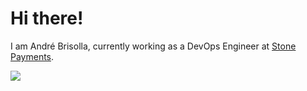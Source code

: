 # Hi there! 

I am André Brisolla, currently working as a DevOps Engineer at <a href="https://github.com/stonepayments">Stone Payments</a>.




<a href="https://www.linkedin.com/in/brisolla/" _target="blank"><img src="https://img.shields.io/badge/LinkedIn-0077B5?style=for-the-badge&logo=linkedin&logoColor=white" /></a>